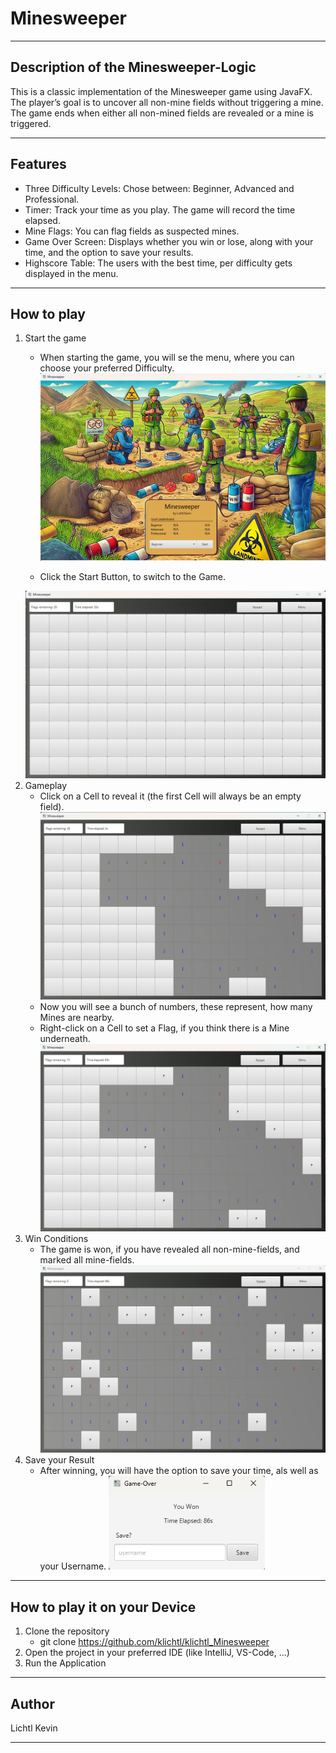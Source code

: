 # Minesweeper

***

## Description of the Minesweeper-Logic

This is a classic implementation of the Minesweeper game using JavaFX.
The player’s goal is to uncover all non-mine fields without triggering a mine.
The game ends when either all non-mined fields are revealed or a mine is triggered.
***

## Features

+ Three Difficulty Levels: Chose between: Beginner, Advanced and Professional.
+ Timer: Track your time as you play. The game will record the time elapsed.
+ Mine Flags: You can flag fields as suspected mines.
+ Game Over Screen: Displays whether you win or lose, along with your time, and the option to save your results.
+ Highscore Table: The users with the best time, per difficulty gets displayed in the menu.

***

## How to play

1. Start the game
    + When starting the game, you will se the menu, where you can choose your preferred Difficulty.
      <img alt="menu.png" height="300" width="550" src="src/main/resources/images/README-images/menu.png"/>

     + Click the Start Button, to switch to the Game.
      <img alt="game-start.png" height="300" width="550" src="src/main/resources/images/README-images/game-start.png"/>
2. Gameplay
    + Click on a Cell to reveal it (the first Cell will always be an empty field).
      <img alt="game-reveal.png" height="300" src="src/main/resources/images/README-images/game-reveal.png" width="550"/>
    + Now you will see a bunch of numbers, these represent, how many Mines are nearby.
    + Right-click on a Cell to set a Flag, if you think there is a Mine underneath.
      <img alt="game-flag.png" height="300" src="src/main/resources/images/README-images/game-flags.png" width="550"/>
3. Win Conditions
    + The game is won, if you have revealed all non-mine-fields, and marked all mine-fields.
      <img alt="game-won.png" height="300" src="src/main/resources/images/README-images/game-won.png" width="550"/>
4. Save your Result
    + After winning, you will have the option to save your time, als well as your Username.
      <img alt="won-save.png" height="150" src="src/main/resources/images/README-images/won-save.png" width="250"/>

***

## How to play it on your Device

1. Clone the repository
    + git clone https://github.com/klichtl/klichtl_Minesweeper
2. Open the project in your preferred IDE (like IntelliJ, VS-Code, ...)
3. Run the Application

***

## Author

Lichtl Kevin
***